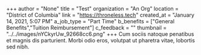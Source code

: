 +++
author = "None"
title = "Test"
organization = "An Org"
location = "District of Columbia"
link = "https://throneless.tech"
created_at = "January 14, 2021, 5:07 PM"
a_job_type = "Part Time"
b_benefits = ["General Benefits","Tuition Reimbursement"]
c_feedback = ""
thumbnail = "../../images/nYCkyrUw_92668cc6.png"
+++
Cum sociis natoque penatibus et magnis dis parturient. Morbi odio eros, volutpat ut pharetra vitae, lobortis sed nibh.